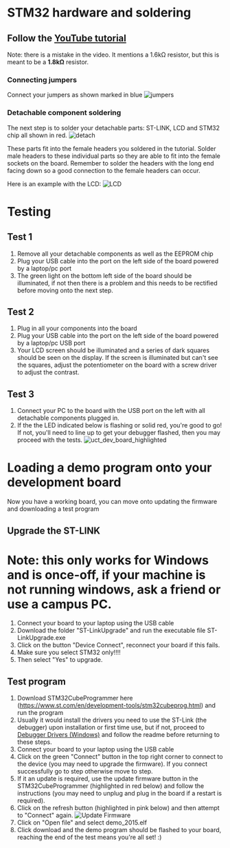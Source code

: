 # STM32 hardware and soldering
## Follow the [YouTube tutorial](https://youtu.be/DUCspVEbiYw)
Note: there is a mistake in the video. It mentions a 1.6kΩ resistor, but this is meant to be a **1.8kΩ** resistor.

### Connecting jumpers
Connect your jumpers as shown marked in blue
![jumpers](https://user-images.githubusercontent.com/15980541/230367093-1b24aa17-a295-4b20-8b77-5fc1efe39b9a.PNG)

### Detachable component soldering
The next step is to solder your detachable parts: ST-LINK, LCD and STM32 chip all shown in red.
![detach](https://user-images.githubusercontent.com/15980541/230367127-c0427905-5d35-4f0e-b3b9-1506c13c9093.PNG)

These parts fit into the female headers you soldered in the tutorial. Solder male headers to these individual parts so they are able to fit into the female sockets on the board. Remember to solder the headers with the long end facing down so a good connection to the female headers can occur.

Here is an example with the LCD:
![LCD](https://user-images.githubusercontent.com/15980541/230368539-ec6fc63f-e2ec-4f18-a54f-69e03078ab17.jpg)

# Testing

## Test 1
1. Remove all your detachable components as well as the EEPROM chip 
2. Plug your USB cable into the port on the left side of the board powered by a laptop/pc port
3. The green light on the bottom left side of the board should be illuminated, if not then there is a problem and this needs to be rectified before moving onto the next step.
   
## Test 2
1. Plug in all your components into the board
2. Plug your USB cable into the port on the left side of the board powered by a laptop/pc USB port
3. Your LCD screen should be illuminated and a series of dark squares should be seen on the display. If the screen is illuminated but can't see the squares, adjust the potentiometer on the board with a screw driver to adjust the contrast.
   
## Test 3
1. Connect your PC to the board with the USB port on the left with all detachable components plugged in.
2. If the the LED indicated below is flashing or solid red, you're good to go! If not, you'll need to line up to get your debugger flashed, then you may proceed with the tests.
![uct_dev_board_highlighted](https://github.com/Agi23/EEE2046Pracs/assets/100383575/9ac267ba-1b2f-43dd-a198-780d52523f7a)


# Loading a demo program onto your development board 
Now you have a working board, you can move onto updating the firmware and downloading a test program
## Upgrade the ST-LINK
# Note: this only works for Windows and is once-off, if your machine is not running windows, ask a friend or use a campus PC. 
1. Connect your board to your laptop using the USB cable
2. Download the folder "ST-LinkUpgrade" and run the executable file ST-LinkUpgrade.exe
3. Click on the button "Device Connect", reconnect your board if this fails.
4. Make sure you select STM32 only!!!!
5.  Then select "Yes" to upgrade.

## Test program
1. Download STM32CubeProgrammer here (https://www.st.com/en/development-tools/stm32cubeprog.html) and run the program
2. Usually it would install the drivers you need to use the ST-Link (the debugger) upon installation or first time use, but if not, proceed to [Debugger Drivers (Windows)](https://github.com/UCTEEE2046S/UCT_EEE2046S_Practicals/tree/main/Debugger%20Drivers%20(Windows)) and follow the readme before returning to these steps.
3. Connect your board to your laptop using the USB cable
4. Click on the green "Connect" button in the top right corner to connect to the device (you may need to upgrade the firmware). If you connect successfully go to step otherwise move to step.
5. If it an update is required, use the update firmware button in the STM32CubeProgrammer (highlighted in red below) and follow the instructions (you may need to unplug and plug in the board if a restart is required).
6. Click on the refresh button (highlighted in pink below) and then attempt to "Connect" again.
![Update Firmware](https://github.com/user-attachments/assets/2739ab90-ec0b-4664-802c-7f70fac5c9b4)
8. Click on "Open file" and select demo_2015.elf
9. Click download and the demo program should be flashed to your board, reaching the end of the test means you're all set! :)
